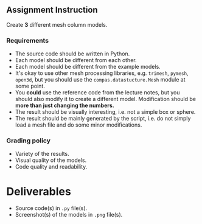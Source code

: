 ## Assignment Instruction
Create __3__ different mesh column models.

### Requirements
- The source code should be written in Python.
- Each model should be different from each other.
- Each model should be different from the example models.
- It's okay to use other mesh processing libraries, e.g. `trimesh`, `pymesh`, `open3d`, but you should use the `compas.datastucture.Mesh` module at some point.
- You __could__ use the reference code from the lecture notes, but you should also modify it to create a different model. Modification should be __more than just changing the numbers.__
- The result should be visually interesting, i.e. not a simple box or sphere.
- The result should be mainly generated by the script, i.e. do not simply load a mesh file and do some minor modifications.

### Grading policy
- Variety of the results.
- Visual quality of the models.
- Code quality and readability.


# Deliverables
- Source code(s) in `.py` file(s).
- Screenshot(s) of the models in `.png` file(s).


